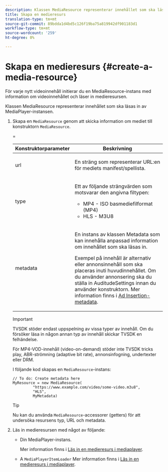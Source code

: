 ```yaml
---
description: Klassen MediaResource representerar innehållet som ska läsas in av MediaPlayer-instansen.
title: Skapa en medieresurs
translation-type: tm+mt
source-git-commit: 89bdda1d4bd5c126f19ba75a819942df901183d1
workflow-type: tm+mt
source-wordcount: '259'
ht-degree: 0%

---
```



# Skapa en medieresurs {#create-a-media-resource}

För varje nytt videoinnehåll initierar du en MediaResource-instans med information om videoinnehållet och läser in medieresursen.

Klassen MediaResource representerar innehållet som ska läsas in av MediaPlayer-instansen.

1. Skapa en `MediaResource` genom att skicka information om mediet till konstruktorn `MediaResource`.

   <table id="table_DD0D5D9129D54F73881399B9B4FF546A"> 
    <thead> 
      <tr> 
      <th colname="col1" class="entry"> Konstruktorparameter </th> 
      <th colname="col2" class="entry"> Beskrivning </th> 
      </tr>
    </thead>
    =<tbody> 
      <tr> 
      <td colname="col1"><span class="codeph"> url</span> </td> 
      <td colname="col2"> <p>En sträng som representerar URL:en för mediets manifest/spellista. </p> </td> 
      </tr> 
      <tr> 
      <td colname="col1"><span class="codeph"> type</span> </td> 
      <td colname="col2"> <p>Ett av följande strängvärden som motsvarar den angivna filtypen: 
        <ul id="ul_7512E90B7B294EF9BFBA2D68DE678CBB"> 
        <li id="li_AA84434E84184A3D909552794B425ABD"><span class="codeph"> MP4</span> - ISO basmediefilformat (MP4) </li> 
        <li id="li_8A2F3752569344B59EE30303A8393488"><span class="codeph"> HLS</span> - M3U8 </li> 
        </ul> </p> </td> 
      </tr> 
      <tr> 
      <td colname="col1"><span class="codeph"> metadata</span> </td> 
      <td colname="col2"> <p>En instans av klassen <span class="codeph"> Metadata</span> som kan innehålla anpassad information om innehållet som ska läsas in. </p> <p>Exempel på innehåll är alternativ eller annonsinnehåll som ska placeras inuti huvudinnehållet. Om du använder annonsering ska du ställa in <span class="codeph"> AuditudeSettings</span> innan du använder konstruktorn. Mer information finns i <a href="../../../tvsdk-1.4-for-desktop-hls/ad-insertion/ad-insertion-metadata/c-psdk-dhls-1.4-ad-insertion-metadata.md" format="dita" scope="local"> Ad Insertion-metadata</a>. </p> </td> 
      </tr> 
    </tbody> 
   </table>

   >[!IMPORTANT]
   >
   >TVSDK stöder endast uppspelning av vissa typer av innehåll. Om du försöker läsa in någon annan typ av innehåll skickar TVSDK en felhändelse.
   >
   >För MP4-VOD-innehåll (video-on-demand) stöder inte TVSDK tricks play, ABR-strömning (adaptive bit rate), annonsinfogning, undertexter eller DRM.

   I följande kod skapas en `MediaResource`-instans:

   ```
   // To do: Create metadata here
   MyResource = new MediaResource(
            "https://www.example.com/video/some-video.m3u8", 
            "HLS",
            MyMetadata)
   ```

   >[!TIP]
   >
   >Nu kan du använda `MediaResource`-accessorer (getters) för att undersöka resursens typ, URL och metadata.

1. Läs in medieresursen med något av följande:

   * Din MediaPlayer-instans.

      Mer information finns i [Läs in en medieresurs i mediaplayer](../../../tvsdk-1.4-for-desktop-hls/t-psdk-dhls-1.4-configure/c-psdk-dhls-1.4-mediaplayer-initialize-for-video/t-psdk-dhls-1.4-media-resource-load.md).
   * A `MediaPlayerItemLoader` Mer information finns i [Läs in en medieresurs i mediaplayer](../../../tvsdk-1.4-for-desktop-hls/t-psdk-dhls-1.4-configure/c-psdk-dhls-1.4-mediaplayer-initialize-for-video/t-psdk-dhls-1.4-media-resource-load.md).

